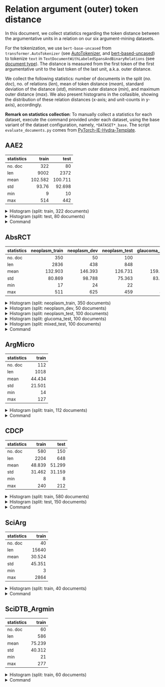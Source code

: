 # Relation argument (outer) token distance

In this document, we collect statistics regarding the token distance between the argumentative units in a relation on our six argument-mining datasets.

For the tokenization, we use `bert-base-uncased` from `transformer.AutoTokenizer` (see [AutoTokenizer](https://huggingface.co/docs/transformers/v4.37.1/en/model_doc/auto#transformers.AutoTokenizer), and [bert-based-uncased](https://huggingface.co/bert-base-uncased))
to tokenize `text` in `TextDocumentWithLabeledSpansAndBinaryRelations` (see [document type](https://github.com/ChristophAlt/pytorch-ie/blob/main/src/pytorch_ie/documents.py)).
The distance is measured from the first token of the first argumentative unit to the last token of the last unit, a.k.a. outer distance.

We collect the following statistics: number of documents in the split (*no. doc*), no. of relations (*len*), mean of token distance (*mean*), standard deviation of the distance (*std*), minimum outer distance (*min*), and maximum outer distance (*max*).
We also present histograms in the collasible, showing the distribution of these relation distances (x-axis; and unit-counts in y-axis), accordingly.

**Remark on statistics collection**:
To manually collect a statistics for each dataset, execute the command provided under each dataset,
using the base variant of the dataset configuration, namely, `*DATASET*_base`.
The script `evaluate_documents.py` comes from [PyTorch-IE-Hydra-Template](https://github.com/ArneBinder/pytorch-ie-hydra-template-1).

## AAE2

| statistics |   train |    test |
| :--------- | ------: | ------: |
| no. doc    |     322 |      80 |
| len        |    9002 |    2372 |
| mean       | 102.582 | 100.711 |
| std        |   93.76 |  92.698 |
| min        |       9 |      10 |
| max        |     514 |     442 |

<details>
  <summary>Histogram (split: train, 322 documents)</summary>

![rtd_aae2_train.png](img%2Frelation_token_distance%2Frtd_aae2_train.png)

</details>
  <details>
  <summary>Histogram (split: test, 80 documents)</summary>

![rtd_aae2_test.png](img%2Frelation_token_distance%2Frtd_aae2_test.png)

</details>

<details>
<summary>Command</summary>

```
python src/evaluate_documents.py dataset=aae2_base metric=count_relation_argument_distances
```

</details>

## AbsRCT

| statistics | neoplasm_train | neoplasm_dev | neoplasm_test | glaucoma_test | mixed_test |
| :--------- | -------------: | -----------: | ------------: | ------------: | ---------: |
| no. doc    |            350 |           50 |           100 |           100 |        100 |
| len        |           2836 |          438 |           848 |           734 |        658 |
| mean       |        132.903 |      146.393 |       126.731 |       159.166 |    145.067 |
| std        |         80.869 |       98.788 |        75.363 |        83.885 |     77.921 |
| min        |             17 |           24 |            22 |            26 |         23 |
| max        |            511 |          625 |           459 |           488 |        459 |

<details>
  <summary>Histogram (split: neoplasm_train, 350 documents)</summary>

![rtd_abs-neo_train.png](img%2Frelation_token_distance%2Frtd_abs-neo_train.png)

</details>
  <details>
  <summary>Histogram (split: neoplasm_dev, 50 documents)</summary>

![rtd_abs-neo_dev.png](img%2Frelation_token_distance%2Frtd_abs-neo_dev.png)

</details>
  <details>
  <summary>Histogram (split: neoplasm_test, 100 documents)</summary>

![rtd_abs-neo_test.png](img%2Frelation_token_distance%2Frtd_abs-neo_test.png)

</details>
  <details>
  <summary>Histogram (split: glucoma_test, 100 documents)</summary>

![rtd_abs-glu_test.png](img%2Frelation_token_distance%2Frtd_abs-glu_test.png)

</details>
  <details>
  <summary>Histogram (split: mixed_test, 100 documents)</summary>

![rtd_abs-mix_test.png](img%2Frelation_token_distance%2Frtd_abs-mix_test.png)

</details>

<details>
<summary>Command</summary>

```
python src/evaluate_documents.py dataset=abstrct_base metric=count_relation_argument_distances
```

</details>

## ArgMicro

| statistics |  train |
| :--------- | -----: |
| no. doc    |    112 |
| len        |   1018 |
| mean       | 44.434 |
| std        | 21.501 |
| min        |     14 |
| max        |    127 |

<details>
  <summary>Histogram (split: train, 112 documents)</summary>

![rtd_argmicro.png](img%2Frelation_token_distance%2Frtd_argmicro.png)

</details>

<details>
<summary>Command</summary>

```
python src/evaluate_documents.py dataset=argmicro_base metric=count_relation_argument_distances
```

</details>

## CDCP

| statistics |  train |   test |
| :--------- | -----: | -----: |
| no. doc    |    580 |    150 |
| len        |   2204 |    648 |
| mean       | 48.839 | 51.299 |
| std        | 31.462 | 31.159 |
| min        |      8 |      8 |
| max        |    240 |    212 |

<details>
  <summary>Histogram (split: train, 580 documents)</summary>

![rtd_cdcp_train.png](img%2Frelation_token_distance%2Frtd_cdcp_train.png)

</details>
  <details>
  <summary>Histogram (split: test, 150 documents)</summary>

![rtd_cdcp_test.png](img%2Frelation_token_distance%2Frtd_cdcp_test.png)

</details>

<details>
<summary>Command</summary>

```
python src/evaluate_documents.py dataset=cdcp_base metric=count_relation_argument_distances
```

</details>

## SciArg

| statistics |  train |
| :--------- | -----: |
| no. doc    |     40 |
| len        |  15640 |
| mean       | 30.524 |
| std        | 45.351 |
| min        |      3 |
| max        |   2864 |

<details>
  <summary>Histogram (split: train, 40 documents)</summary>

![rtd_sciarg.png](img%2Frelation_token_distance%2Frtd_sciarg.png)

</details>

<details>
<summary>Command</summary>

```
python src/evaluate_documents.py dataset=sciarg_base metric=count_relation_argument_distances ++metric.tokenize_kwargs.strict_span_conversion=false
```

</details>

## SciDTB_Argmin

| statistics |  train |
| :--------- | -----: |
| no. doc    |     60 |
| len        |    586 |
| mean       | 75.239 |
| std        | 40.312 |
| min        |     21 |
| max        |    277 |

<details>
  <summary>Histogram (split: train, 60 documents)</summary>

![rtd_scidtb-argmin.png](img%2Frelation_token_distance%2Frtd_scidtb-argmin.png)

</details>

<details>
<summary>Command</summary>

```
python src/evaluate_documents.py dataset=scidtb_argmin_base metric=count_relation_argument_distances
```

</details>
